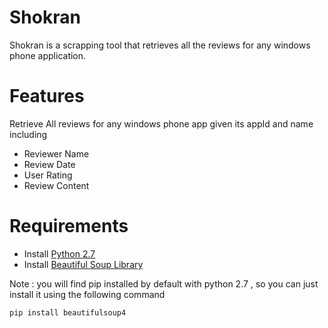 # Shokran

Shokran is a scrapping tool that retrieves all the reviews for any windows phone application.

# Features

Retrieve All reviews for any windows phone app given its appId and name including 
* Reviewer Name
* Review Date
* User Rating
* Review Content


# Requirements

* Install [Python 2.7](https://www.python.org/download/releases/2.7/) 
* Install [Beautiful Soup Library](http://www.crummy.com/software/BeautifulSoup/bs4/doc/#installing-beautiful-soup) 


Note : you will find pip installed by default with python 2.7 , so you can just install it using the following command 
```python
pip install beautifulsoup4

